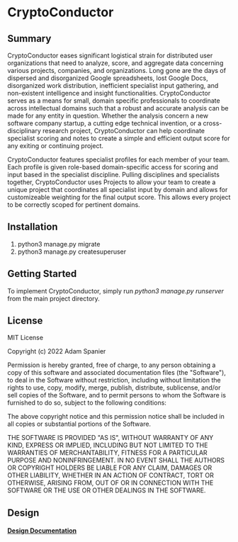 # CryptoConductor

## Summary
CryptoConductor eases significant logistical strain for distributed user organizations that need to analyze, score, and aggregate data concerning various projects, companies, and organizations. Long gone are the days of dispersed and disorganized Google spreadsheets, lost Google Docs, disorganized work distribution, inefficient specialist input gathering, and non-existent intelligence and insight functionalities. CryptoConductor serves as a means for small, domain specific professionals to coordinate across intellectual domains such that a robust and accurate analysis can be made for any entity in question. Whether the analysis concern a new software company startup, a cutting edge technical invention, or a cross-disciplinary research project, CryptoConductor can help coordinate specialist scoring and notes to create a simple and efficient output score for any exiting or continuing project.

CryptoConductor features specialist profiles for each member of your team. Each profile is given role-based domain-specific access for scoring and input based in the specialist discipline. Pulling disciplines and specialists together, CryptoConductor uses Projects to allow your team to create a unique project that coordinates all specialist input by domain and allows for customizeable weighting for the final output score. This allows every project to be correctly scoped for pertinent domains. 

## Installation
1. python3 manage.py migrate
2. python3 manage.py createsuperuser


## Getting Started
To implement CryptoConductor, simply run _python3 manage.py runserver_ from the main project directory.

## License
MIT License

Copyright (c) 2022 Adam Spanier

Permission is hereby granted, free of charge, to any person obtaining a copy
of this software and associated documentation files (the "Software"), to deal
in the Software without restriction, including without limitation the rights
to use, copy, modify, merge, publish, distribute, sublicense, and/or sell
copies of the Software, and to permit persons to whom the Software is
furnished to do so, subject to the following conditions:

The above copyright notice and this permission notice shall be included in all
copies or substantial portions of the Software.

THE SOFTWARE IS PROVIDED "AS IS", WITHOUT WARRANTY OF ANY KIND, EXPRESS OR
IMPLIED, INCLUDING BUT NOT LIMITED TO THE WARRANTIES OF MERCHANTABILITY,
FITNESS FOR A PARTICULAR PURPOSE AND NONINFRINGEMENT. IN NO EVENT SHALL THE
AUTHORS OR COPYRIGHT HOLDERS BE LIABLE FOR ANY CLAIM, DAMAGES OR OTHER
LIABILITY, WHETHER IN AN ACTION OF CONTRACT, TORT OR OTHERWISE, ARISING FROM,
OUT OF OR IN CONNECTION WITH THE SOFTWARE OR THE USE OR OTHER DEALINGS IN THE
SOFTWARE.

## Design

#### [Design Documentation](https://github.com/adamspanier/CryptoConductor/blob/main/docs/README.md)
